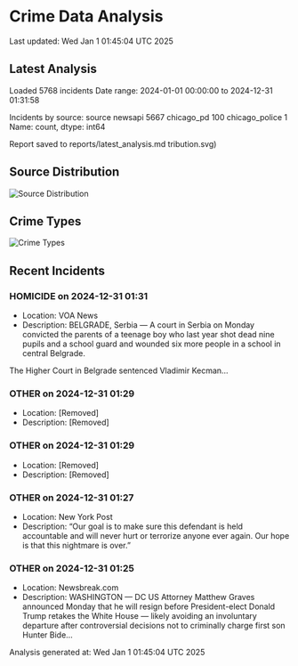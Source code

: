 # Crime Data Analysis
Last updated: Wed Jan  1 01:45:04 UTC 2025

## Latest Analysis

Loaded 5768 incidents
Date range: 2024-01-01 00:00:00 to 2024-12-31 01:31:58

Incidents by source:
source
newsapi           5667
chicago_pd         100
chicago_police       1
Name: count, dtype: int64

Report saved to reports/latest_analysis.md
tribution.svg)

## Source Distribution
![Source Distribution](images/source_distribution.svg)

## Crime Types
![Crime Types](images/crime_types.svg)

## Recent Incidents

### HOMICIDE on 2024-12-31 01:31
- Location: VOA News
- Description: BELGRADE, Serbia — A court in Serbia on Monday convicted the parents of a teenage boy who last year shot dead nine pupils and a school guard and wounded six more people in a school in central Belgrade. 


The Higher Court in Belgrade sentenced Vladimir Kecman…


### OTHER on 2024-12-31 01:29
- Location: [Removed]
- Description: [Removed]


### OTHER on 2024-12-31 01:29
- Location: [Removed]
- Description: [Removed]


### OTHER on 2024-12-31 01:27
- Location: New York Post
- Description: “Our goal is to make sure this defendant is held accountable and will never hurt or terrorize anyone ever again. Our hope is that this nightmare is over.”


### OTHER on 2024-12-31 01:25
- Location: Newsbreak.com
- Description: WASHINGTON — DC US Attorney Matthew Graves announced Monday that he will resign before President-elect Donald Trump retakes the White House — likely avoiding an involuntary departure after controversial decisions not to criminally charge first son Hunter Bide…

Analysis generated at: Wed Jan  1 01:45:04 UTC 2025

